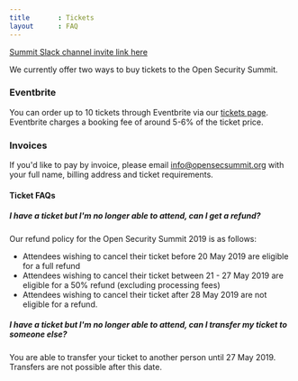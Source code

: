 ```yaml
---
title       : Tickets
layout      : FAQ
---
```

   <a href="https://join.slack.com/t/os-summit/shared_invite/enQtMzY4NTk4MzYxNDExLTZjMDFlNDc5YTBkNDU1ZWM5NjM2MDNlZjI0Njc5MDc1NDljOGZjMjliYzNkOTA3OWEyMzczMzI2MjgyYzZlMzc" class="remote_participant"> Summit Slack channel invite link <span>here</span></a>
   
We currently offer two ways to buy tickets to the Open Security Summit. 

### Eventbrite
You can order up to 10 tickets through Eventbrite via our [tickets page](https://open-security-summit.org/tickets/). Eventbrite charges a booking fee of around 5-6% of the ticket price. 

### Invoices
If you'd like to pay by invoice, please email info@opensecsummit.org with your full name, billing address and ticket requirements. 

#### Ticket FAQs

##### I have a ticket but I'm no longer able to attend, can I get a refund?
Our refund policy for the Open Security Summit 2019 is as follows:

 - Attendees wishing to cancel their ticket before 20 May 2019 are eligible for a full refund
 - Attendees wishing to cancel their ticket between 21 - 27 May 2019 are eligible for a 50% refund (excluding processing fees)
 - Attendees wishing to cancel their ticket  after 28 May 2019 are not eligible for a refund.

##### I have a ticket but I'm no longer able to attend, can I transfer my ticket to someone else?
You are able to transfer your ticket to another person until 27 May 2019. Transfers are not possible after this date.

